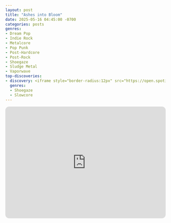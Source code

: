 ```yaml
---
layout: post
title: "Ashes into Bloom"
date: 2025-05-16 04:45:00 -0700
categories: posts
genres:
- Dream Pop
- Indie Rock
- Metalcore
- Pop Punk
- Post-Hardcore
- Post-Rock
- Shoegaze
- Sludge Metal
- Vaporwave 
top-discoveries:
- discovery: <iframe style="border-radius:12px" src="https://open.spotify.com/embed/album/0Lm2tTEWpEYyZKhS5tXzku?utm_source=generator" width="100%" height="352" frameBorder="0" allowfullscreen="" allow="autoplay; clipboard-write; encrypted-media; fullscreen; picture-in-picture" loading="lazy"></iframe>
  genres:
  - Shoegaze
  - Slowcore
---
```

<iframe style="border-radius:12px" src="https://open.spotify.com/embed/playlist/35Bjxk0w1E5UXEcT1hmkYD?utm_source=generator" width="100%" height="352" frameBorder="0" allowfullscreen="" allow="autoplay; clipboard-write; encrypted-media; fullscreen; picture-in-picture" loading="lazy"></iframe>